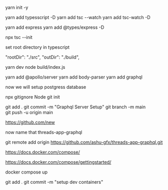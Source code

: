yarn init -y

yarn add typesscript -D
yarn add
tsc --watch
yarn add tsc-watch -D


yarn add express
yarn add
@types/express -D

npx tsc --init

set root directory in typescript

"rootDir": "./src",
"outDir": "./build",

yarn dev
node build/index.js

yarn add @apollo/server
yarn add body-parser
yarn add graphql

now we will setup postgress database

npx gitignore Node
git init

git add .
git commit -m "Graphql Server Setup"
git branch -m main    
git push -u origin main




https://github.com/new

now name that threads-app-graphql

git remote add origin https://github.com/ashu-gfx/threads-app-graphql.git



https://docs.docker.com/compose/

https://docs.docker.com/compose/gettingstarted/

docker compose up

git add .
git commit -m "setup dev containers"